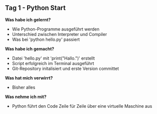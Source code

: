 ## Tag 1 - Python Start

**Was habe ich gelernt?**
- Wie Python-Programme ausgeführt werden
- Unterschied zwischen Interpreter und Compiler
- Was bei 'python hello.py' passiert

**Was habe ich gemacht?**
- Datei 'hello.py' mit 'print("Hallo.")' erstellt
- Script erfolgreich im Terminal ausgeführt
- Git-Repository initalisiert und erste Version committet

**Was hat mich verwirrt?**
- Bisher alles

**Was nehme ich mit?**
- Python führt den Code Zeile für Zeile über eine virtuelle Maschine aus

